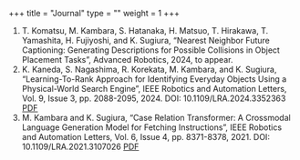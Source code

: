 +++
title = "Journal"
type = ""
weight = 1
+++

1. T. Komatsu, M. Kambara, S. Hatanaka, H. Matsuo, T. Hirakawa, T. Yamashita, H. Fujiyoshi, and K. Sugiura, “Nearest Neighbor Future Captioning: Generating Descriptions for Possible Collisions in Object Placement Tasks”, Advanced Robotics, 2024, to appear.
1. K. Kaneda, S. Nagashima, R. Korekata, M. Kambara, and K. Sugiura, “Learning-To-Rank Approach for Identifying Everyday Objects Using a Physical-World Search Engine”, IEEE Robotics and Automation Letters, Vol. 9, Issue 3, pp. 2088-2095, 2024. DOI: 10.1109/LRA.2024.3352363 [PDF](https://arxiv.org/pdf/2312.15844)
1. M. Kambara and K. Sugiura, “Case Relation Transformer: A Crossmodal Language Generation Model for Fetching Instructions”, IEEE Robotics and Automation Letters, Vol. 6, Issue 4, pp. 8371-8378, 2021. DOI: 10.1109/LRA.2021.3107026 [PDF](https://arxiv.org/pdf/2107.00789.pdf)

